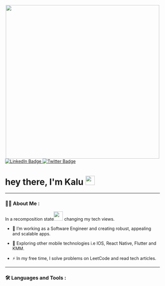 <div id="header" align="center">
    <img src="https://media3.giphy.com/media/v1.Y2lkPTc5MGI3NjExYTdhMTFkMjFhNTEwMThmMjVmOGMzYzk4M2M3OGEzMWIzYjBjMjAyYyZlcD12MV9pbnRlcm5hbF9naWZzX2dpZklkJmN0PXM/3kPDmoWdBpQPNhCnUG/giphy.gif" width="500"/>
</div>

<div id="badges">
  <a href="https://www.linkedin.com/in/luka-macharia-javadev">
    <img src="https://img.shields.io/badge/LinkedIn-blue?style=for-the-badge&logo=linkedin&logoColor=white" alt="LinkedIn Badge"/>
  </a>
  <a href="https://twitter.com/254Kalu">
    <img src="https://img.shields.io/badge/Twitter-blue?style=for-the-badge&logo=twitter&logoColor=white" alt="Twitter Badge"/>
  </a>
<h1>
  hey there, I'm Kalu
  <img src="https://media.giphy.com/media/hvRJCLFzcasrR4ia7z/giphy.gif" width="30px"/>
</h1>
    
---

### :man_technologist: About Me :
In a recomposition state<img src="https://media.giphy.com/media/WUlplcMpOCEmTGBtBW/giphy.gif" width="30"> changing my tech views.
    
- :telescope: I’m working as a Software Engineer and creating robust, appealing and scalable apps.

- :seedling: Exploring other mobile technologies i.e IOS, React Native, Flutter and KMM.

- :zap: In my free time, I solve problems on LeetCode and read tech articles.

---

### :hammer_and_wrench: Languages and Tools :


</div>
